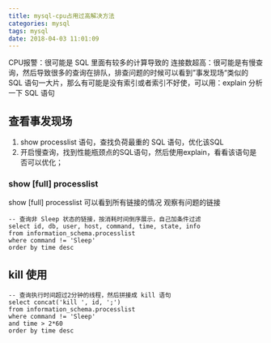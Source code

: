 ```yaml
---
title: mysql-cpu占用过高解决方法
categories: mysql
tags: mysql
date: 2018-04-03 11:01:09
---
```


CPU报警：很可能是 SQL 里面有较多的计算导致的
连接数超高：很可能是有慢查询，然后导致很多的查询在排队，排查问题的时候可以看到”事发现场“类似的 SQL 语句一大片，那么有可能是没有索引或者索引不好使，可以用：explain 分析一下 SQL 语句

## 查看事发现场
1. show processlist 语句，查找负荷最重的 SQL 语句，优化该SQL
2. 开启慢查询，找到性能瓶颈点的SQL语句，然后使用explain，看看该语句是否可以优化；

### show \[full\] processlist  
show \[full\] processlist  可以看到所有链接的情况
观察有问题的链接
```
-- 查询非 Sleep 状态的链接，按消耗时间倒序展示，自己加条件过滤
select id, db, user, host, command, time, state, info
from information_schema.processlist
where command != 'Sleep'
order by time desc 
```

## kill 使用

```
-- 查询执行时间超过2分钟的线程，然后拼接成 kill 语句
select concat('kill ', id, ';')
from information_schema.processlist
where command != 'Sleep'
and time > 2*60
order by time desc 
```